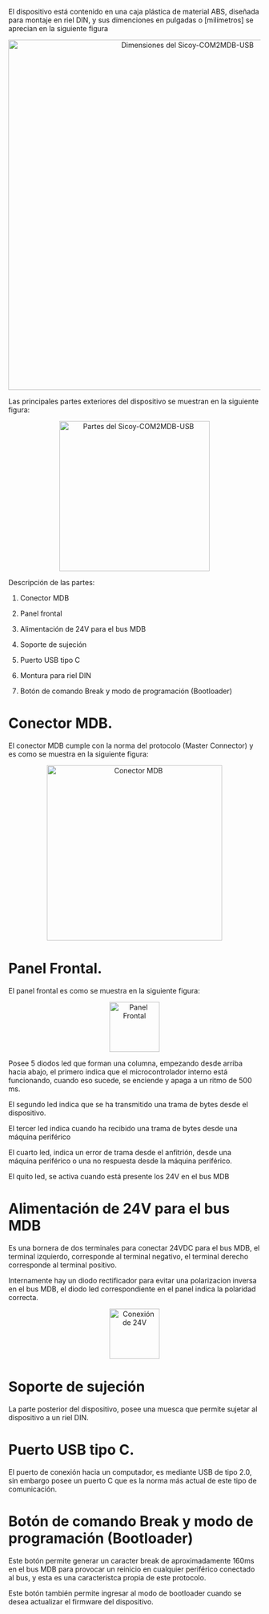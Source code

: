 El dispositivo está contenido en una caja plástica de material ABS, diseñada para montaje en riel DIN, y sus dimenciones en pulgadas o [milímetros] se aprecian en la siguiente figura

<p align="center">
  <img src="https://github.com/user-attachments/assets/91bc9894-4d6d-413f-9d7d-555d3a9f086c" alt="Dimensiones del Sicoy-COM2MDB-USB" width="700">
</p>


Las principales partes exteriores del dispositivo se muestran en la siguiente figura:

<p align="center">
  <img src="https://github.com/user-attachments/assets/b865903a-7ac0-4a8b-9027-0a06fb17d815" alt="Partes del Sicoy-COM2MDB-USB" width="300">
</p>


Descripción de las partes:

1. Conector MDB

2. Panel frontal

3. Alimentación de 24V para el bus MDB

4. Soporte de sujeción

5. Puerto USB tipo C

6. Montura para riel DIN

7. Botón de comando Break y modo de programación (Bootloader)

# Conector MDB.

El conector MDB cumple con la norma del protocolo (Master Connector) y es como se muestra en la siguiente figura:

<p align="center">
  <img src="https://github.com/user-attachments/assets/b5c3c590-43e6-4125-9fc9-5c8d204b57f8" alt="Conector MDB" width="350">
</p>

# Panel Frontal.

El panel frontal es como se muestra en la siguiente figura:

<p align="center">
  <img src="https://github.com/user-attachments/assets/86dcf4f4-8adc-49fb-8050-dd6fb48ae921" alt="Panel Frontal" width="100">
</p>


Posee 5 diodos led que forman una columna, empezando desde arriba hacia abajo, el primero indica que el microcontrolador interno está funcionando, cuando eso sucede, se enciende y apaga a un ritmo de 500 ms.

El segundo led indica que se ha transmitido una trama de bytes desde el dispositivo.

El tercer led indica cuando ha recibido una trama de bytes desde una máquina periférico

El cuarto led, indica un error de trama desde el anfitrión, desde una máquina periférico o una no respuesta desde la máquina periférico.

El quito led, se activa cuando está presente los 24V en el bus MDB

#  Alimentación de 24V para el bus MDB

Es una bornera de dos terminales para conectar 24VDC para el bus MDB, el terminal izquierdo, corresponde al terminal negativo, el terminal derecho corresponde al terminal positivo.

Internamente hay un diodo rectificador para evitar una polarizacion inversa en el bus MDB, el diodo led correspondiente en el panel indica la polaridad correcta.


<p align="center">
  <img src="https://github.com/user-attachments/assets/a11a7a0f-ef9e-45b5-888a-c23db8a7d254" alt="Conexión de 24V" width="100">
</p>

   
# Soporte de sujeción

La parte posterior del dispositivo, posee una muesca que permite sujetar al dispositivo a un riel DIN.

# Puerto USB tipo C.

El puerto de conexión hacia un computador, es mediante USB de tipo 2.0, sin embargo posee un puerto C que es la norma más actual de este tipo de comunicación.

# Botón de comando Break y modo de programación (Bootloader)

Este botón permite generar un caracter break de aproximadamente 160ms en el bus MDB para provocar un reinicio en cualquier periférico conectado al bus, y esta es una caracteristca propia de este protocolo.

Este botón también permite ingresar al modo de bootloader cuando se desea actualizar el firmware del dispositivo.


